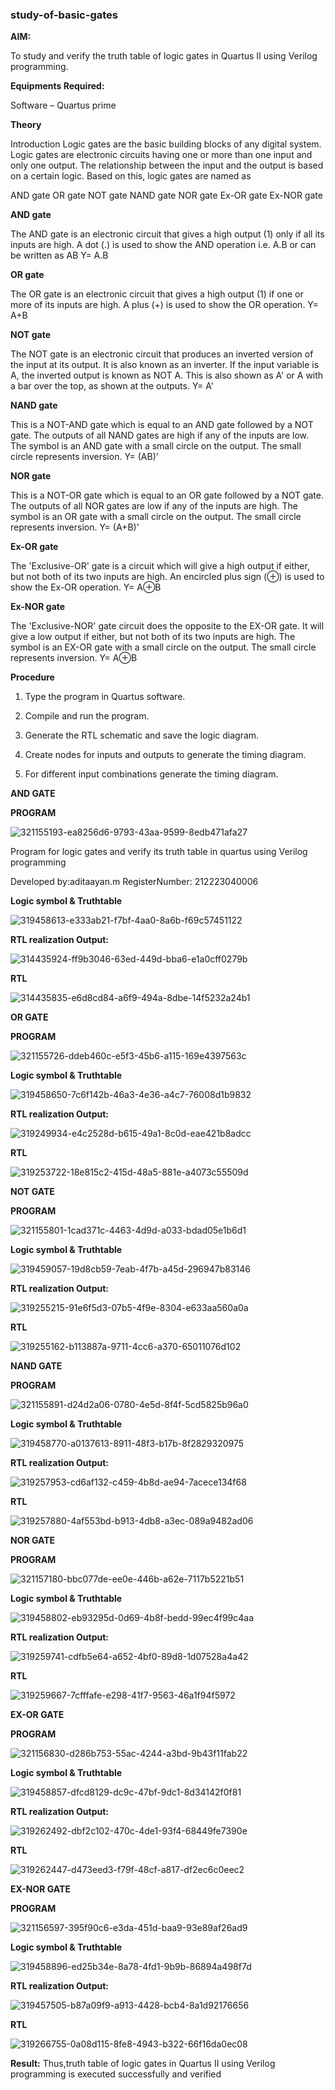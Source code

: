 ### study-of-basic-gates

**AIM:** 

To study and verify the truth table of logic gates in Quartus II using Verilog programming.

**Equipments Required:**

Software – Quartus prime 

**Theory**

Introduction Logic gates are the basic building blocks of any digital system. Logic gates are electronic circuits having one or more than one input and only one output. The relationship between the input and the output is based on a certain logic. Based on this, logic gates are named as

AND gate OR gate NOT gate NAND gate NOR gate Ex-OR gate Ex-NOR gate

**AND gate**

The AND gate is an electronic circuit that gives a high output (1) only if all its inputs are high. A dot (.) is used to show the AND operation i.e. A.B or can be written as AB
Y= A.B

**OR gate** 

The OR gate is an electronic circuit that gives a high output (1) if one or more of its inputs are high. A plus (+) is used to show the OR operation.
Y= A+B

**NOT gate**

The NOT gate is an electronic circuit that produces an inverted version of the input at its output. It is also known as an inverter. If the input variable is A, the inverted output is known as NOT A. This is also shown as A' or A with a bar over the top, as shown at the outputs.
Y= A'

**NAND gate**

This is a NOT-AND gate which is equal to an AND gate followed by a NOT gate. The outputs of all NAND gates are high if any of the inputs are low. The symbol is an AND gate with a small circle on the output. The small circle represents inversion.
Y= (AB)’

**NOR gate**

This is a NOT-OR gate which is equal to an OR gate followed by a NOT gate. The outputs of all NOR gates are low if any of the inputs are high. The symbol is an OR gate with a small circle on the output. The small circle represents inversion.
Y= (A+B)’

**Ex-OR gate**

The 'Exclusive-OR' gate is a circuit which will give a high output if either, but not both of its two inputs are high. An encircled plus sign (⊕) is used to show the Ex-OR operation.
Y= A⊕B

**Ex-NOR gate**

The 'Exclusive-NOR' gate circuit does the opposite to the EX-OR gate. It will give a low output if either, but not both of its two inputs are high. The symbol is an EX-OR gate with a small circle on the output. The small circle represents inversion.
Y= A⊕B

**Procedure** 

1.	Type the program in Quartus software.

2.	Compile and run the program.

3.	Generate the RTL schematic and save the logic diagram.

4.	Create nodes for inputs and outputs to generate the timing diagram.

5.	For different input combinations generate the timing diagram.




**AND GATE**



**PROGRAM**

![321155193-ea8256d6-9793-43aa-9599-8edb471afa27](https://github.com/Aditaayan/study-of-basic-gates/assets/147473394/42721fa4-25cf-479c-ac62-c46eb4848116)


Program for logic gates and verify its truth table in quartus using Verilog programming

 Developed by:aditaayan.m RegisterNumber: 212223040006
 
**Logic symbol & Truthtable**

![319458613-e333ab21-f7bf-4aa0-8a6b-f69c57451122](https://github.com/Aditaayan/study-of-basic-gates/assets/147473394/6c88473a-812c-49c7-aa4e-b4d96a3f01df)

**RTL realization Output:** 

![314435924-ff9b3046-63ed-449d-bba6-e1a0cff0279b](https://github.com/Aditaayan/study-of-basic-gates/assets/147473394/8e2b2737-5e06-4e52-ba2a-95ad34f4cf6e)


**RTL**

![314435835-e6d8cd84-a6f9-494a-8dbe-14f5232a24b1](https://github.com/Aditaayan/study-of-basic-gates/assets/147473394/a2039c34-158a-44a6-ad99-01382c1391c2)

**OR GATE**

**PROGRAM**

![321155726-ddeb460c-e5f3-45b6-a115-169e4397563c](https://github.com/Aditaayan/study-of-basic-gates/assets/147473394/bcc41892-f1a4-4532-9b2e-bb97dd065d6b)

**Logic symbol & Truthtable**

![319458650-7c6f142b-46a3-4e36-a4c7-76008d1b9832](https://github.com/Aditaayan/study-of-basic-gates/assets/147473394/bdbc2626-a8c5-403e-a780-fe9c45ecd620)

**RTL realization Output:** 

![319249934-e4c2528d-b615-49a1-8c0d-eae421b8adcc](https://github.com/Aditaayan/study-of-basic-gates/assets/147473394/eef07ad4-b607-4661-88f6-28bc5b457d99)

**RTL**

![319253722-18e815c2-415d-48a5-881e-a4073c55509d](https://github.com/Aditaayan/study-of-basic-gates/assets/147473394/ee471bb5-ea2d-41f7-95fc-391d8fd17738)

**NOT GATE**

**PROGRAM**

![321155801-1cad371c-4463-4d9d-a033-bdad05e1b6d1](https://github.com/Aditaayan/study-of-basic-gates/assets/147473394/c3b3f3d5-0993-4668-8e53-a7407a559d6e)

**Logic symbol & Truthtable**

![319459057-19d8cb59-7eab-4f7b-a45d-296947b83146](https://github.com/Aditaayan/study-of-basic-gates/assets/147473394/9ff3c934-4ee1-4612-b3fd-085030bc9d5d)

**RTL realization Output:** 

![319255215-91e6f5d3-07b5-4f9e-8304-e633aa560a0a](https://github.com/Aditaayan/study-of-basic-gates/assets/147473394/004354e0-69b2-45fb-bbc1-49b3ccfc5dd3)

**RTL**

![319255162-b113887a-9711-4cc6-a370-65011076d102](https://github.com/Aditaayan/study-of-basic-gates/assets/147473394/baf715c8-daf9-4ebc-bea2-a27746521e53)


**NAND GATE**

**PROGRAM**

![321155891-d24d2a06-0780-4e5d-8f4f-5cd5825b96a0](https://github.com/Aditaayan/study-of-basic-gates/assets/147473394/7542227e-3fea-4e85-942a-3041c16fc056)

**Logic symbol & Truthtable**

![319458770-a0137613-8911-48f3-b17b-8f2829320975](https://github.com/Aditaayan/study-of-basic-gates/assets/147473394/34d57c74-af7c-47e9-aeaf-c85d37ad8973)

**RTL realization Output:** 

![319257953-cd6af132-c459-4b8d-ae94-7acece134f68](https://github.com/Aditaayan/study-of-basic-gates/assets/147473394/1aea652d-aa6c-4cab-8f76-13f325b44ea5)

**RTL**

![319257880-4af553bd-b913-4db8-a3ec-089a9482ad06](https://github.com/Aditaayan/study-of-basic-gates/assets/147473394/413f6513-be24-4a82-89dd-9ea38c807fdb)

**NOR GATE**

**PROGRAM**

![321157180-bbc077de-ee0e-446b-a62e-7117b5221b51](https://github.com/Aditaayan/study-of-basic-gates/assets/147473394/2b587732-18ca-4096-b7b5-8fc08c11a05b)

**Logic symbol & Truthtable**

![319458802-eb93295d-0d69-4b8f-bedd-99ec4f99c4aa](https://github.com/Aditaayan/study-of-basic-gates/assets/147473394/96c33b8b-7701-44cb-8d55-03ad19bc7192)

**RTL realization Output:** 

![319259741-cdfb5e64-a652-4bf0-89d8-1d07528a4a42](https://github.com/Aditaayan/study-of-basic-gates/assets/147473394/5500839e-e01f-4fdd-ad9f-f49f8c659298)


**RTL**


![319259667-7cfffafe-e298-41f7-9563-46a1f94f5972](https://github.com/Aditaayan/study-of-basic-gates/assets/147473394/f7c56117-2266-4207-aba8-71542604109e)

**EX-OR GATE**

**PROGRAM**


![321156830-d286b753-55ac-4244-a3bd-9b43f11fab22](https://github.com/Aditaayan/study-of-basic-gates/assets/147473394/6554cf7b-2e19-454d-a622-4b8bf1df1d62)

**Logic symbol & Truthtable**


![319458857-dfcd8129-dc9c-47bf-9dc1-8d34142f0f81](https://github.com/Aditaayan/study-of-basic-gates/assets/147473394/95c84c59-a361-4562-a1d0-9e5b263e89e3)

**RTL realization Output:** 


![319262492-dbf2c102-470c-4de1-93f4-68449fe7390e](https://github.com/Aditaayan/study-of-basic-gates/assets/147473394/29e12ee5-77c5-4a2e-ae85-832101244566)

**RTL**


![319262447-d473eed3-f79f-48cf-a817-df2ec6c0eec2](https://github.com/Aditaayan/study-of-basic-gates/assets/147473394/d42bf2c7-949f-4bfc-8b55-d550c35ba9a0)

**EX-NOR GATE**

**PROGRAM**


![321156597-395f90c6-e3da-451d-baa9-93e89af26ad9](https://github.com/Aditaayan/study-of-basic-gates/assets/147473394/d6d5e59c-986c-42b6-825d-23ea10901a12)

**Logic symbol & Truthtable**


![319458896-ed25b34e-8a78-4fd1-9b9b-86894a498f7d](https://github.com/Aditaayan/study-of-basic-gates/assets/147473394/79461902-ef69-4411-9670-934c2458e24e)

**RTL realization Output:** 


![319457505-b87a09f9-a913-4428-bcb4-8a1d92176656](https://github.com/Aditaayan/study-of-basic-gates/assets/147473394/4c5684be-49b0-4a08-879b-2947c035d572)

**RTL**


![319266755-0a08d115-8fe8-4943-b322-66f16da0ec08](https://github.com/Aditaayan/study-of-basic-gates/assets/147473394/3dab2c2a-f7cf-4a6e-b086-8f490fc88c52)

**Result:**
Thus,truth table of logic gates in Quartus II using Verilog programming is executed successfully and verified

